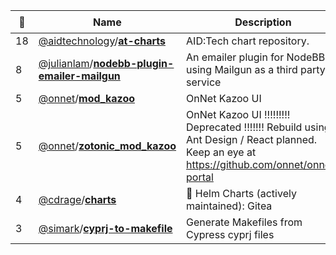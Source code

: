 |:star2: | Name | Description | 🌍|
|---|---|---|---|
|18|[@aidtechnology](https://github.com/aidtechnology)/[**at-charts**](https://github.com/aidtechnology/at-charts)|AID:Tech chart repository.||
|8|[@julianlam](https://github.com/julianlam)/[**nodebb-plugin-emailer-mailgun**](https://github.com/julianlam/nodebb-plugin-emailer-mailgun)|An emailer plugin for NodeBB using Mailgun as a third party service||
|5|[@onnet](https://github.com/onnet)/[**mod_kazoo**](https://github.com/onnet/mod_kazoo)|OnNet Kazoo UI|[:arrow_upper_right:](https://okui.info)|
|5|[@onnet](https://github.com/onnet)/[**zotonic_mod_kazoo**](https://github.com/onnet/zotonic_mod_kazoo)|OnNet Kazoo UI   !!!!!!!!!  Deprecated !!!!!!! Rebuild using Ant Design / React planned. Keep an eye at https://github.com/onnet/onnet-portal||
|4|[@cdrage](https://github.com/cdrage)/[**charts**](https://github.com/cdrage/charts)|🚀 Helm Charts (actively maintained): Gitea|[:arrow_upper_right:](http://charts.charliedrage.com)|
|3|[@simark](https://github.com/simark)/[**cyprj-to-makefile**](https://github.com/simark/cyprj-to-makefile)|Generate Makefiles from Cypress cyprj files||

